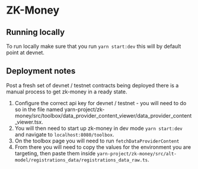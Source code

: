 # ZK-Money

## Running locally

To run locally make sure that you run `yarn start:dev` this will by default point at devnet.

## Deployment notes

Post a fresh set of devnet / testnet contracts being deployed there is a manual process to get zk-money in a ready state.

1. Configure the correct api key for devnet / testnet - you will need to do so in the file named yarn-project/zk-money/src/toolbox/data_provider_content_viewer/data_provider_content_viewer.tsx.
2. You will then need to start up zk-money in dev mode `yarn start:dev` and navigate to `localhost:8080/toolbox`.
3. On the toolbox page you will need to run `fetchDataProviderContent`
4. From there you will need to copy the values for the environment you are targeting, then paste them inside `yarn-project/zk-money/src/alt-model/registrations_data/registrations_data_raw.ts`.
